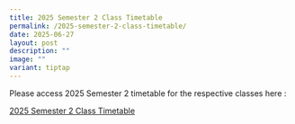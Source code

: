 ```yaml
---
title: 2025 Semester 2 Class Timetable
permalink: /2025-semester-2-class-timetable/
date: 2025-06-27
layout: post
description: ""
image: ""
variant: tiptap
---
```

<p>Please access 2025 Semester 2 timetable for the respective classes here
:</p>
<p><a href="/files/2025_Sem2_Timetable_Form_Class.pdf" rel="noopener nofollow" target="_blank">2025 Semester 2 Class Timetable</a>
</p>